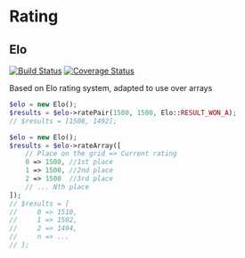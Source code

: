 # Rating

## Elo

[![Build Status](https://travis-ci.org/robopuff/rating.svg?branch=master)](https://travis-ci.org/robopuff/rating)
[![Coverage Status](https://coveralls.io/repos/github/robopuff/rating/badge.svg?branch=master)](https://coveralls.io/github/robopuff/rating?branch=master)

Based on Elo rating system, adapted to use over arrays

```php
$elo = new Elo();
$results = $elo->ratePair(1500, 1500, Elo::RESULT_WON_A);
// $results = [1508, 1492];
```

```php
$elo = new Elo();
$results = $elo->rateArray([
    // Place on the grid => Current rating
    0 => 1500, //1st place
    1 => 1500, //2nd place
    2 => 1500  //3rd place
    // ... Nth place
]);
// $results = [
//     0 => 1510,
//     1 => 1502,
//     2 => 1494,
//     n => ...
// ];
```
